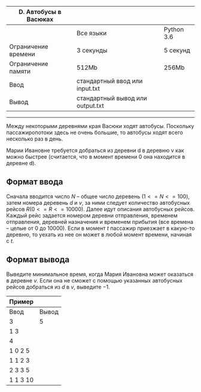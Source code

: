 |D. Автобусы в Васюках|||
|-|-|-|
||Все языки|	Python 3.6
Ограничение времени|	3 секунды|	5 секунд
Ограничение памяти|	512Mb|	256Mb
|Ввод|стандартный ввод или input.txt|
|Вывод|	стандартный вывод или output.txt|
<hr>

Между некоторыми деревнями края Васюки ходят автобусы. Поскольку пассажиропотоки здесь не очень большие, то автобусы ходят всего несколько раз в день.

Марии Ивановне требуется добраться из деревни d в деревню v как можно быстрее (считается, что в момент времени 0 она находится в деревне d).

## Формат ввода
Сначала вводится число $N$ – общее число деревень $(1 <= N <= 100)$, затем номера деревень $d$ и $v$, за ними следует количество автобусных рейсов $R (0 <= R <= 10000)$. Далее идут описания автобусных рейсов. Каждый рейс задается номером деревни отправления, временем отправления, деревней назначения и временем прибытия (все времена – целые от $0$ до $10000$). Если в момент $t$ пассажир приезжает в какую-то деревню, то уехать из нее он может в любой момент времени, начиная с $t$.

## Формат вывода
Выведите минимальное время, когда Мария Ивановна может оказаться в деревне $v$. Если она не сможет с помощью указанных автобусных рейсов добраться из $d$ в $v$, выведите $-1$.

|Пример||
|-|-|
Ввод|	Вывод
3|5
1 3|
4|
1 0 2 5|
1 1 2 3|
2 3 3 5|
1 1 3 10|
